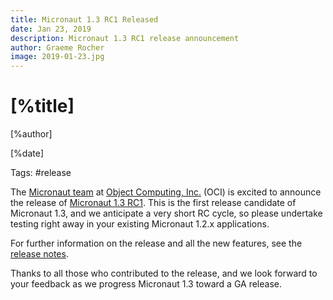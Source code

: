 ```yaml
---
title: Micronaut 1.3 RC1 Released
date: Jan 23, 2019  
description: Micronaut 1.3 RC1 release announcement
author: Graeme Rocher
image: 2019-01-23.jpg
---
```


# [%title]

[%author]

[%date] 

Tags: #release

The [Micronaut team](https://objectcomputing.com/products/2gm-team) at [Object Computing, Inc.](https://objectcomputing.com/) (OCI) is excited to announce the release of [Micronaut 1.3 RC1](https://github.com/micronaut-projects/micronaut-core/releases/tag/v1.3.0.RC1). This is the first release candidate of Micronaut 1.3, and we anticipate a very short RC cycle, so please undertake testing right away in your existing Micronaut 1.2.x applications.

For further information on the release and all the new features, see the [release notes](https://docs.micronaut.io/1.3.0.RC1/guide/index.html#whatsNew).

Thanks to all those who contributed to the release, and we look forward to your feedback as we progress Micronaut 1.3 toward a GA release.
